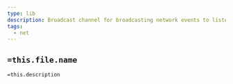 ```yaml
---
type: lib
description: Broadcast channel for broadcasting network events to listeners for processing
tags:
  - net
---
```

## `=this.file.name`

`=this.description`